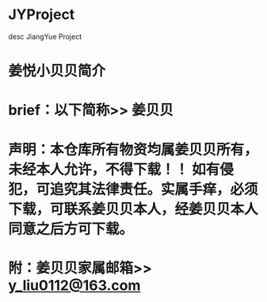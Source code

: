 # JYProject
desc  JiangYue Project

# 
# **姜悦小贝贝简介**
# 

# brief：以下简称>>  姜贝贝

# 声明：本仓库所有物资均属姜贝贝所有，未经本人允许，不得下载！！ 如有侵犯，可追究其法律责任。实属手痒，必须下载，可联系姜贝贝本人，经姜贝贝本人同意之后方可下载。

# 附：姜贝贝家属邮箱>>  y_liu0112@163.com 
